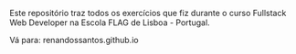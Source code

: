 Este repositório traz todos os exercícios que fiz durante o curso Fullstack Web Developer na Escola FLAG de Lisboa - Portugal.

Vá para: renandossantos.github.io
